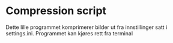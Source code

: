 # Compression script
Dette lille programmet komprimerer bilder ut fra innstillinger satt i settings.ini. Programmet kan kjøres rett fra terminal